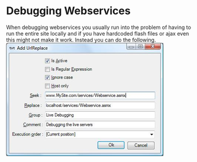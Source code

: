 # Debugging Webservices

When debugging webservices you usually run into the problem of having to run the entire site locally and if you have hardcoded flash files or ajax even this might not make it work. 
Instead you can do the following.
![Debugging live webservice](webservices_Webservice.jpg)